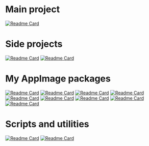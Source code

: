 
<!--
**ivan-hc/ivan-hc** is a ✨ _special_ ✨ repository because its `README.md` (this file) appears on your GitHub profile.

Here are some ideas to get you started:

- 🔭 I’m currently working on ...
- 🌱 I’m currently learning ...
- 👯 I’m looking to collaborate on ...
- 🤔 I’m looking for help with ...
- 💬 Ask me about ...
- 📫 How to reach me: ...
- 😄 Pronouns: ...
- ⚡ Fun fact: ...
-->
# Main project
[![Readme Card](https://github-readme-stats.vercel.app/api/pin/?username=ivan-hc&repo=AM-Application-Manager)](https://github.com/ivan-hc/AM-Application-Manager)

# Side projects
[![Readme Card](https://github-readme-stats.vercel.app/api/pin/?username=ivan-hc&repo=Arch-Deployer)](https://github.com/ivan-hc/Arch-Deployer)
[![Readme Card](https://github-readme-stats.vercel.app/api/pin/?username=ivan-hc&repo=AppMan)](https://github.com/ivan-hc/AppMan)

# My AppImage packages
[![Readme Card](https://github-readme-stats.vercel.app/api/pin/?username=ivan-hc&repo=GIMP-appimage)](https://github.com/ivan-hc/GIMP-appimage)
[![Readme Card](https://github-readme-stats.vercel.app/api/pin/?username=ivan-hc&repo=io.elementary.sideload-flatpak-installer-appimage)](https://github.com/ivan-hc/io.elementary.sideload-flatpak-installer-appimage)
[![Readme Card](https://github-readme-stats.vercel.app/api/pin/?username=ivan-hc&repo=VLC-appimage)](https://github.com/ivan-hc/VLC-appimage)
[![Readme Card](https://github-readme-stats.vercel.app/api/pin/?username=ivan-hc&repo=ocenaudio-appimage)](https://github.com/ivan-hc/ocenaudio-appimage)
[![Readme Card](https://github-readme-stats.vercel.app/api/pin/?username=ivan-hc&repo=KDE-games-suite-appimage)](https://github.com/ivan-hc/KDE-games-suite-appimage)
[![Readme Card](https://github-readme-stats.vercel.app/api/pin/?username=ivan-hc&repo=Spotify-appimage)](https://github.com/ivan-hc/Spotify-appimage)
[![Readme Card](https://github-readme-stats.vercel.app/api/pin/?username=ivan-hc&repo=Celestia-appimage)](https://github.com/ivan-hc/Celestia-appimage)
[![Readme Card](https://github-readme-stats.vercel.app/api/pin/?username=ivan-hc&repo=Avidemux-unofficial-appimage)](https://github.com/ivan-hc/Avidemux-unofficial-appimage)
[![Readme Card](https://github-readme-stats.vercel.app/api/pin/?username=ivan-hc&repo=qbittorrent-appimage)](https://github.com/ivan-hc/qbittorrent-appimage)


# Scripts and utilities
[![Readme Card](https://github-readme-stats.vercel.app/api/pin/?username=ivan-hc&repo=Firefox-for-Linux-scripts)](https://github.com/ivan-hc/Firefox-for-Linux-scripts)
[![Readme Card](https://github-readme-stats.vercel.app/api/pin/?username=ivan-hc&repo=flatpak-install-action)](https://github.com/ivan-hc/flatpak-install-action)
